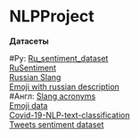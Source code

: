 # NLPProject

**Датасеты**

#Ру:
        [Ru_sentiment_dataset](https://huggingface.co/datasets/MonoHime/ru_sentiment_dataset/)  
        [RuSentiment](https://kaggle.com/datasets/1c4778e93b4200c98a8c41bfed93b73d95d370c6dd39ddecceed31cbefc6a3d9/)  
        [Russian Slang](https://kaggle.com/datasets/1894b76e50e43d5c4a52cef6637c72195134589da7f9e45627f330e082470ab2/)  
        [Emoji with russian description](https://kaggle.com/datasets/29aa45bcde231806d22cebfcd6909bbee0f9a236c2a628afa4f427da02d8b6a9/)  
#Англ:
        [Slang acronyms](https://www.kaggle.com/datasets/gowrishankarp/chat-slang-abbreviations-acronyms)  
        [Emoji data](https://www.kaggle.com/datasets/eliasdabbas/emoji-data-descriptions-codepoints)  
        [Covid-19-NLP-text-classification](https://www.kaggle.com/datasets/datatattle/covid-19-nlp-text-classification)  
        [Tweets sentiment dataset](https://www.kaggle.com/datasets/yasserh/twitter-tweets-sentiment-dataset)  
